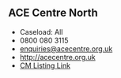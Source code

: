
## ACE Centre North

- Caseload: All 
- <i class="fa fa-phone"></i> 0800 080 3115
- <i class="fa fa-envelope"></i> <a href="mailto:enquiries@acecentre.org.uk">enquiries@acecentre.org.uk</a>
- <i class="fa fa-home"></i> [http://acecentre.org.uk ](http://acecentre.org.uk )
- [CM Listing Link](http://www.communicationmatters.org.uk/contact-assessment-service/ace-centre-oldham)